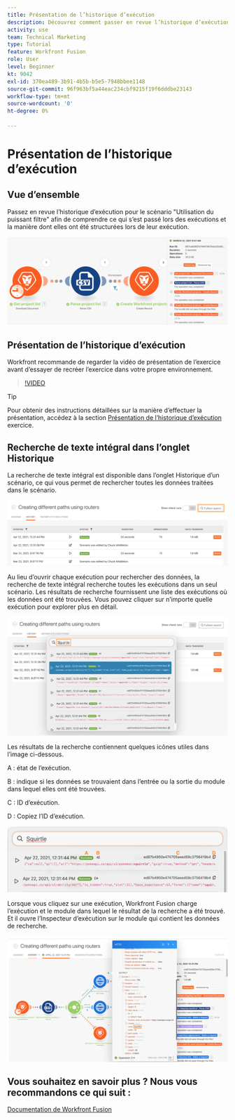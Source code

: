 ```yaml
---
title: Présentation de l’historique d’exécution
description: Découvrez comment passer en revue l’historique d’exécution d’un scénario pour comprendre ce qui s’est passé dans [!DNL Adobe Workfront Fusion].
activity: use
team: Technical Marketing
type: Tutorial
feature: Workfront Fusion
role: User
level: Beginner
kt: 9042
exl-id: 370ea489-3b91-4b5b-b5e5-7948bbee1148
source-git-commit: 96f963bf5a44eac234cbf9215f19f6dddbe23143
workflow-type: tm+mt
source-wordcount: '0'
ht-degree: 0%

---
```


# Présentation de l’historique d’exécution

## Vue d’ensemble

Passez en revue l’historique d’exécution pour le scénario &quot;Utilisation du puissant filtre&quot; afin de comprendre ce qui s’est passé lors des exécutions et la manière dont elles ont été structurées lors de leur exécution.

![Image de l’historique d’exécution dans un scénario de fusion](assets/execution-history-and-scheduling-1.png)

## Présentation de l’historique d’exécution

Workfront recommande de regarder la vidéo de présentation de l’exercice avant d’essayer de recréer l’exercice dans votre propre environnement.

>[!VIDEO](https://video.tv.adobe.com/v/335283/?quality=12)

>[!TIP]
>
>Pour obtenir des instructions détaillées sur la manière d’effectuer la présentation, accédez à la section [Présentation de l’historique d’exécution](https://experienceleague.adobe.com/docs/workfront-learn/tutorials-workfront/fusion/exercises/execution-history.html?lang=en) exercice.

## Recherche de texte intégral dans l’onglet Historique

La recherche de texte intégral est disponible dans l’onglet Historique d’un scénario, ce qui vous permet de rechercher toutes les données traitées dans le scénario.

![Une image de recherche de l’historique d’exécution](assets/execution-history-and-scheduling-2.png)

Au lieu d’ouvrir chaque exécution pour rechercher des données, la recherche de texte intégral recherche toutes les exécutions dans un seul scénario. Les résultats de recherche fournissent une liste des exécutions où les données ont été trouvées. Vous pouvez cliquer sur n’importe quelle exécution pour explorer plus en détail.

![Image d’une recherche d’historique d’exécution](assets/execution-history-and-scheduling-3.png)

Les résultats de la recherche contiennent quelques icônes utiles dans l’image ci-dessous.

A : état de l’exécution.

B : indique si les données se trouvaient dans l’entrée ou la sortie du module dans lequel elles ont été trouvées.

C : ID d’exécution.

D : Copiez l’ID d’exécution.

![Image des résultats de recherche d’un historique d’exécution](assets/execution-history-and-scheduling-4.png)

Lorsque vous cliquez sur une exécution, Workfront Fusion charge l’exécution et le module dans lequel le résultat de la recherche a été trouvé. Et il ouvre l’Inspecteur d’exécution sur le module qui contient les données de recherche.

![Une image des liens d&#39;historique d&#39;exécution](assets/execution-history-and-scheduling-5.png)


## Vous souhaitez en savoir plus ? Nous vous recommandons ce qui suit :

[Documentation de Workfront Fusion](https://experienceleague.adobe.com/docs/workfront/using/adobe-workfront-fusion/workfront-fusion-2.html?lang=en)
